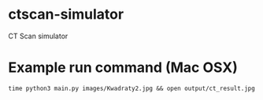 # ctscan-simulator
CT Scan simulator

# Example run command (Mac OSX)
`time python3 main.py images/Kwadraty2.jpg && open output/ct_result.jpg`